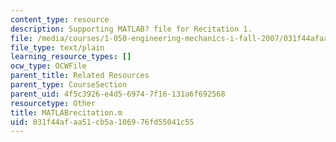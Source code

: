 ```yaml
---
content_type: resource
description: Supporting MATLAB? file for Recitation 1.
file: /media/courses/1-050-engineering-mechanics-i-fall-2007/031f44afaa51cb5a106976fd55041c55_MATLABrecitation.m
file_type: text/plain
learning_resource_types: []
ocw_type: OCWFile
parent_title: Related Resources
parent_type: CourseSection
parent_uid: 4f5c3926-e4d5-6974-7f16-131a6f692568
resourcetype: Other
title: MATLABrecitation.m
uid: 031f44af-aa51-cb5a-1069-76fd55041c55
---
```


